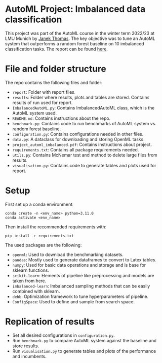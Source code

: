 # AutoML Project: Imbalanced data classification

This project was part of the AutoML course in the winter term 2022/23 at LMU Munich by [Janek Thomas](https://www.slds.stat.uni-muenchen.de/people/thomas/). The key objective was to tune an AutoML system that outperforms a random forest baseline on 10 imbalanced classification tasks. The report can be found [here](https://github.com/constantin-crailsheim/automl_imbalanced/blob/main/report/AutoML%20(Report).pdf).

# File and folder structure

The repo contains the following files and folder:
- `report`: Folder with report files.
- `results`: Folder where results, plots and tables are stored. Contains results of run used for report. 
- `ImbalancedAutoML.py`: Contains ImbalancedAutoML class, which is the AutoML system used.
- `README.md`: Contains instructions about the repo.
- `benchmark.py`: Contains code to run benchmarks of AutoML system vs. random forest baseline.
- `configuration.py`: Contains configurations needed in other files.
- `data.py`: A dataclass for downloading and storing OpenML tasks.
- `project_automl_imbalanced.pdf`: Contains instructions about project.
- `requirements.txt`: Contains all package requirements needed.
- `utils.py`: Contains McNemar test and method to delete large files from results.
- `visualisation.py`: Contains code to generate tables and plots used for report.
 
# Setup 

First set up a conda environment:

```(bash)
conda create -n <env_name> python=3.11.0
conda activate <env_name>
```

Then install the recommended requirements with:

```(bash)
pip install -r requirements.txt
```

The used packages are the following:
- `openml`: Used to download the benchmarking datasets.
- `pandas`: Mostly used to generate dataframes to convert to Latex tables.
- `numpy`: Used for basic data operations and storage and is base for sklearn functions.
- `scikit-learn`: Elements of pipeline like preprocessing and models are taken from here.
- `imbalanced-learn`: Imbalanced sampling methods that can be easily combined with sklearn.
- `dehb`: Optimization framework to tune hyperparameters of pipeline.
- `ConfigSpace`: Used to define and sample from search space. 

# Replication of results

- Set all desired configurations in `configuration.py`.
- Run `benchmark.py` to compare AutoML system against the baseline and store results.
- Run `visualisation.py` to generate tables and plots of the performance and incumbents. 
